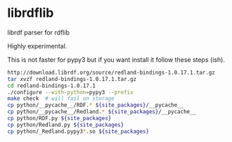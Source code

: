 # librdflib
librdf parser for rdflib

Highly experimental.

This is not faster for pypy3 but if you want install it follow these steps (ish).

``` bash
http://download.librdf.org/source/redland-bindings-1.0.17.1.tar.gz
tar xvzf redland-bindings-1.0.17.1.tar.gz
cd redland-bindings-1.0.17.1
./configure --with-python=pypy3 --prefix
make check  # will fail on storage
cp python/__pycache__/RDF.* ${site_packages}/__pycache__
cp python/__pycache__/Redland.* ${site_packages}/__pycache__
cp python/RDF.py ${site_packages}
cp python/Redland.py ${site_packages}
cp python/_Redland.pypy3*.so ${site_packages}
```
